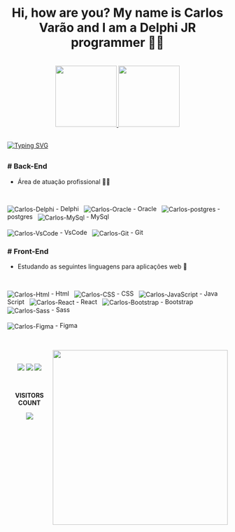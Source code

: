 <div>
  <h1 align="center"> Hi, how are you? My name is Carlos Varão and I am a Delphi JR programmer 👨‍💻</h1><br>
</div>

<div align="center">
  <a href="https://github.com/CarlosVarao">
  <img height="140em" src="https://github-readme-stats.vercel.app/api?username=CarlosVarao&show_icons=true&theme=github_dark&include_all_commits=true&count_private=true"/>
  <img height="140em" src="https://github-readme-stats.vercel.app/api/top-langs/?username=CarlosVarao&layout=compact&langs_count=7&theme=github_dark"/>
</div>
    
<br>

[![Typing SVG](https://readme-typing-svg.herokuapp.com/?color=f0f6fc&size=35&center=true&vCenter=true&width=1000&lines=KNOWLEDGE+IN+LANGUAGES)](https://git.io/typing-svg)

##

<div align="left" style="display: inline_block">
  <h3># Back-End</h3>
</div>

- <p> Área de atuação profissional 👨‍💻 </p><br>

<div align="left" style="display: inline_block">
  <img align="center" alt="Carlos-Delphi" height="" width="" src="https://img.shields.io/badge/Delphi-B22222?style=for-the-badge&logo=delphi&logoColor=white"/> - Delphi &nbsp
  <img align="center" alt="Carlos-Oracle" height="" width="" src="https://img.shields.io/badge/Oracle-F80000?style=for-the-badge&logo=oracle&logoColor=white"/> - Oracle &nbsp
  <img align="center" alt="Carlos-postgres" height="" width="" src="https://img.shields.io/badge/PostgreSQL-316192?style=for-the-badge&logo=postgresql&logoColor=white"/> - postgres &nbsp
  <img align="center" alt="Carlos-MySql" height="" width="" src="https://img.shields.io/badge/MySQL-005C84?style=for-the-badge&logo=mysql&logoColor=white"/> - MySql &nbsp <br><br>
  <img align="center" alt="Carlos-VsCode" height="" width="" src="https://img.shields.io/badge/VSCode-0078D4?style=for-the-badge&logo=visual%20studio%20code&logoColor=white"/> - VsCode &nbsp
  <img align="center" alt="Carlos-Git" height="" width="" src="https://img.shields.io/badge/GitHub-100000?style=for-the-badge&logo=github&logoColor=white"/> - Git &nbsp
</div>

<div align="left" style="display: inline_block">
  <h3># Front-End</h3>
</div>

- <p> Estudando as seguintes linguagens para aplicações web 📝 </p><br>

<div align="left" style="display: inline_block">
  <img align="center" alt="Carlos-Html" height="" width="" src="https://img.shields.io/badge/HTML5-E34F26?style=for-the-badge&logo=html5&logoColor=white"/> - Html &nbsp
  <img align="center" alt="Carlos-CSS" height="" width="" src="https://img.shields.io/badge/CSS3-1572B6?style=for-the-badge&logo=css3&logoColor=white"/> - CSS &nbsp
  <img align="center" alt="Carlos-JavaScript" height="" width="" src="https://img.shields.io/badge/JavaScript-323330?style=for-the-badge&logo=javascript&logoColor=F7DF1E"/> - Java Script &nbsp
  <img align="center" alt="Carlos-React" height="" width="" src="https://img.shields.io/badge/React-20232A?style=for-the-badge&logo=react&logoColor=61DAFB"/> - React &nbsp
  <img align="center" alt="Carlos-Bootstrap" height="" width="" src="https://img.shields.io/badge/Bootstrap-563D7C?style=for-the-badge&logo=bootstrap&logoColor=white"/> - Bootstrap &nbsp
  <img align="center" alt="Carlos-Sass" height="" width="" src="https://img.shields.io/badge/Sass-CC6699?style=for-the-badge&logo=sass&logoColor=white"/> - Sass &nbsp <br><br>
  <img align="center" alt="Carlos-Figma" height="" width="" src="https://img.shields.io/badge/Figma-000000?style=for-the-badge&logo=figma&logoColor=white"/> - Figma &nbsp
</div><br>

##
  
<img align="right" width="400" src="https://i2.wp.com/allhtaccess.info/wp-content/uploads/2018/03/programming.gif?fit=1281%2C716&ssl=1" />  
 
<br><div align="center"> 
<a href="" target="_blank"><img src="https://img.shields.io/badge/-Instagram-%23E4405F?style=for-the-badge&logo=instagram&logoColor=white" target="_blank"></a> <a href="https://www.linkedin.com/in/carlos-varão-front-end/" target="_blank"><img src="https://img.shields.io/badge/-LinkedIn-%230077B5?style=for-the-badge&logo=linkedin&logoColor=white"></a>   <a href="https://carlosvarao.github.io/Portfolio/" target="_blank" ><img src="https://img.shields.io/badge/-Portfolio-%23E4405F?style=for-the-badge&logo=portfolio&logoColor=white" target="_blank"></a>
  
</div>  
<br><div align="center">
<p align="center"><b>VISITORS COUNT</b></p>  
<p align="center"><img align="center" src="https://profile-counter.glitch.me/{CarlosVarao}/count.svg"/></p> 
</div>
